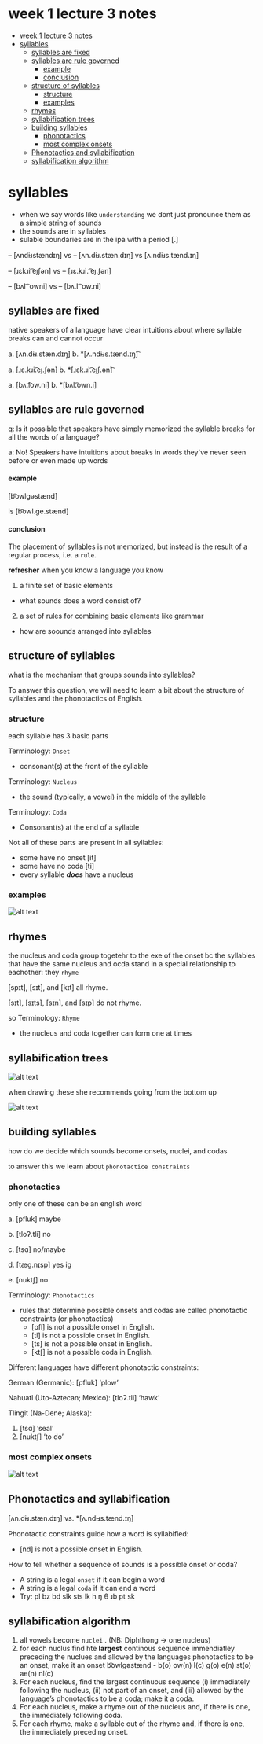 # week 1 lecture 3 notes
- [week 1 lecture 3 notes](#week-1-lecture-3-notes)
- [syllables](#syllables)
  - [syllables are fixed](#syllables-are-fixed)
  - [syllables are rule governed](#syllables-are-rule-governed)
      - [example](#example)
      - [conclusion](#conclusion)
  - [structure of syllables](#structure-of-syllables)
    - [structure](#structure)
    - [examples](#examples)
  - [rhymes](#rhymes)
  - [syllabification trees](#syllabification-trees)
  - [building syllables](#building-syllables)
    - [phonotactics](#phonotactics)
    - [most complex onsets](#most-complex-onsets)
  - [Phonotactics and syllabification](#phonotactics-and-syllabification)
  - [syllabification algorithm](#syllabification-algorithm)

# syllables
- when we say words like `understanding` we dont just pronounce them as a simple string of sounds
- the sounds are in syllables
- sulable boundaries are in the ipa with a period [.]

– [ʌndi̵ɹstændɪŋ] vs – [ʌn.di̵ɹ.stæn.dɪŋ] vs [ʌ.ndi̵ɹs.tænd.ɪŋ]

– [ɹɛkɹi ͡eȷʃən] vs – [ɹɛ.kɹi. ͡eȷ.ʃən]

– [bʌl ͡ owni] vs – [bʌ.l ͡ ow.ni]

## syllables are fixed
native speakers of a language have clear intuitions about where syllable breaks can and cannot occur

a. [ʌn.di̵ɹ.stæn.dɪŋ]
b. *[ʌ.ndi̵ɹs.tænd.ɪŋ]͡

a. [ɹɛ.kɹi.͡eȷ.ʃən]
b. *[ɹɛk.ɹi.͡eȷʃ.ən]͡

a. [bʌ.l͡ow.ni]
b. *[bʌl.͡own.i]

## syllables are rule governed

q: Is it possible that speakers have simply memorized the syllable breaks for all the words of a language?

a: No! Speakers have intuitions about breaks in words they've never seen before or even made up words

#### example 
[b͡owlɡəstænd]

is [b͡owl.ɡe.stænd]

#### conclusion

The placement of syllables is not memorized, but instead is the result of a regular process, i.e. a `rule`.

**refresher**
when you know a language you know

1. a finite set of basic elements
-  what sounds does a word consist of?

2. a set of rules for combining basic elements like grammar
- how are soounds arranged into syllables
  

## structure of syllables

what is the mechanism that groups sounds into syllables?

  To answer this question, we will need to learn a bit about the
structure of syllables and the phonotactics of English.


### structure
each syllable has 3 basic parts 

Terminology: `Onset`
- consonant(s) at the front of the syllable

Terminology: `Nucleus`
- the sound (typically, a vowel) in the middle of the syllable

Terminology: `Coda`
- Consonant(s) at the end of a syllable

Not all of these parts are present in all syllables:
- some have no onset [it]
- some have no coda [ti]
- every syllable ***does*** have a nucleus 

### examples 
![alt text](syllableStructureIMG.png)

## rhymes 
the nucleus and coda group togetehr to the exe of the onset bc the syllables that have the same nucleus and ocda stand in a special relationship to eachother: they `rhyme`

[spɪt], [sɪt], and [kɪt] all rhyme.

[sɪt], [sɪts], [sɪn], and [sɪp] do not rhyme.

so Terminology: `Rhyme`
- the nucleus and coda together can form one at times

## syllabification trees 

![alt text](syllabificationTrees.png)

 when drawing these she recommends going from the bottom up

 ![alt text](moreSyllabificationTrees.png)


 ## building syllables
 how do we decide which sounds become onsets, nuclei, and codas

 to answer this we learn about `phonotactice constraints`
 
 ### phonotactics 
 only one of these can be an english word

 a. [pfluk] maybe

b. [tloʔ.tli] no 

c. [tsɑ] no/maybe

d. [tæg.nɪsp] yes ig

e. [nuktʃ] no 

Terminology: `Phonotactics`
- rules that determine possible onsets and codas are called phonotactic constraints (or phonotactics)
  - [pfl] is not a possible onset in English.
  - [tl] is not a possible onset in English.
  - [ts] is not a possible onset in English.
  - [ktʃ] is not a possible coda in English.

Different languages have different phonotactic constraints:

German (Germanic):
[pfluk] ‘plow’

Nahuatl (Uto-Aztecan; Mexico):
[tloʔ.tli] ‘hawk’

Tlingit (Na-Dene; Alaska):
1. [tsɑ] ‘seal’
2. [nuktʃ] ‘to do’

### most complex onsets 
![alt text](mostComplexOnsets.png)


## Phonotactics and syllabification

[ʌn.di̵ɹ.stæn.dɪŋ] vs. *[ʌ.ndi̵ɹs.tænd.ɪŋ]

Phonotactic constraints guide how a word is syllabified:
- [nd] is not a possible onset in English.
  
How to tell whether a sequence of sounds is a possible onset or coda?
- A string is a legal `onset` if it can begin a word
- A string is a legal `coda` if it can end a word
- Try:
pl bz bd
slk sts lk
h ŋ θ
ɹb pt sk

## syllabification algorithm

1. all vowels become `nuclei` . (NB: Diphthong → one nucleus)
2. for each nuclus find hte **largest** continous sequence immendiatley preceding the nuclues and allowed by the languages phonotactics to be an onset, make it an onset
   b͡owlɡəstænd - b(o) ow(n) l(c) g(o) e(n) st(o) ae(n) nl(c)
3.  For each nucleus, find the largest continuous sequence
(i) immediately following the nucleus, (ii) not part of an onset,
and (iii) allowed by the language’s phonotactics to be a coda;
make it a coda.
4. For each nucleus, make a rhyme out of the nucleus and, if
there is one, the immediately following coda.
5. For each rhyme, make a syllable out of the rhyme and, if there
is one, the immediately preceding onset.